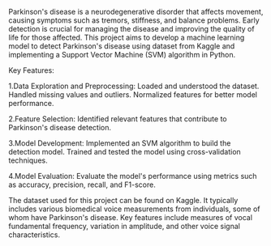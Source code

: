 
Parkinson's disease is a neurodegenerative disorder that affects movement, causing symptoms such as tremors, stiffness, and balance problems. Early detection is crucial for managing the disease and improving the quality of life for those affected. This project aims to develop a machine learning model to detect Parkinson's disease using dataset from Kaggle and implementing a Support Vector Machine (SVM) algorithm in Python.

Key Features: 

1.Data Exploration and Preprocessing:
Loaded and understood the dataset.
Handled missing values and outliers.
Normalized features for better model performance.

2.Feature Selection:
Identified relevant features that contribute to Parkinson's disease detection.

3.Model Development:
Implemented an SVM algorithm to build the detection model.
Trained and tested the model using cross-validation techniques.

4.Model Evaluation:
Evaluate the model's performance using metrics such as accuracy, precision, recall, and F1-score.

The dataset used for this project can be found on Kaggle. It typically includes various biomedical voice measurements from individuals, some of whom have Parkinson's disease. Key features include measures of vocal fundamental frequency, variation in amplitude, and other voice signal characteristics.

